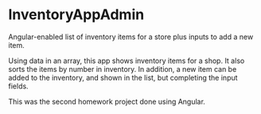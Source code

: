 # InventoryAppAdmin
Angular-enabled list of inventory items for a store plus inputs to add a new item.

Using data in an array, this app shows inventory items for a shop. It also sorts the items by number in inventory. In addition, a new item can be added to the inventory, and shown in the list, but completing the input fields. 

This was the second homework project done using Angular.
